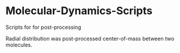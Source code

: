 # Molecular-Dynamics-Scripts

Scripts for for post-processing

Radial distribution was post-processed center-of-mass between two molecules. 
